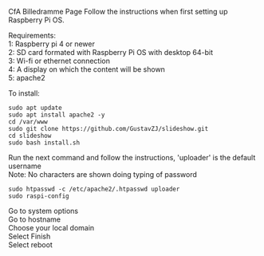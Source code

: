 CfA Billedramme Page
Follow the instructions when first setting up Raspberry Pi OS.

Requirements:<br>
1: Raspberry pi 4 or newer<br>
2: SD card formated with Raspberry Pi OS with desktop 64-bit<br>
3: Wi-fi or ethernet connection<br>
4: A display on which the content will be shown<br>
5: apache2

To install:
```
sudo apt update
sudo apt install apache2 -y
cd /var/www
sudo git clone https://github.com/GustavZJ/slideshow.git
cd slideshow
sudo bash install.sh
```
Run the next command and follow the instructions, 'uploader' is the default username<br>
Note: No characters are shown doing typing of password
```
sudo htpasswd -c /etc/apache2/.htpasswd uploader
sudo raspi-config
```
Go to system options<br>
Go to hostname<br>
Choose your local domain<br>
Select Finish<br>
Select reboot<br>
